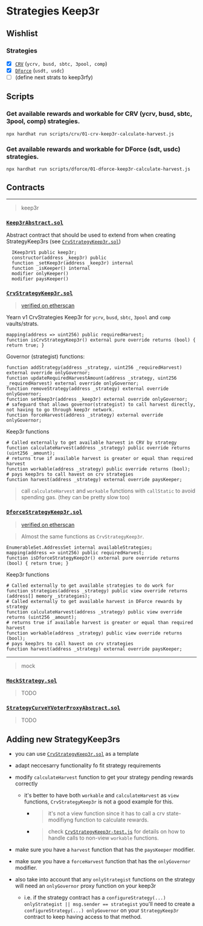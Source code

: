 # Strategies Keep3r

## Wishlist

### Strategies

* [x] [`CRV`](./contracts/keep3r/CrvStrategyKeep3r.sol) (`ycrv, busd, sbtc, 3pool, comp`)
* [x] [`DForce`](./contracts/keep3r/DforceStrategyKeep3r.sol) (`usdt, usdc`)
* [ ] (define next strats to keep3rfy)

## Scripts

### Get available rewards and workable for CRV (ycrv, busd, sbtc, 3pool, comp) strategies.
`npx hardhat run scripts/crv/01-crv-keep3r-calculate-harvest.js`

### Get available rewards and workable for DForce (sdt, usdc) strategies.
`npx hardhat run scripts/dforce/01-dforce-keep3r-calculate-harvest.js`


## Contracts

---
> keep3r

### [`Keep3rAbstract.sol`](./contracts/keep3r/Keep3rAbstract.sol)

Abstract contract that should be used to extend from when creating StrategyKeep3rs (see [`CrvStrategyKeep3r.sol`](./contracts/keep3r/CrvStrategyKeep3r.sol))

```sol
  IKeep3rV1 public keep3r;
  constructor(address _keep3r) public
  function _setKeep3r(address _keep3r) internal
  function _isKeeper() internal
  modifier onlyKeeper()
  modifier paysKeeper()
```

### [`CrvStrategyKeep3r.sol`](./contracts/keep3r/CrvStrategyKeep3r.sol)
> [verified on etherscan](https://etherscan.io/address/0xd0aC37E3524F295D141d3839d5ed5F26A40b589D#code)

Yearn v1 CrvStrategies Keep3r for `ycrv`, `busd`, `sbtc`, `3pool` and `comp` vaults/strats.

```sol
mapping(address => uint256) public requiredHarvest;
function isCrvStrategyKeep3r() external pure override returns (bool) { return true; }
```

Governor (strategist) functions:
```sol
function addStrategy(address _strategy, uint256 _requiredHarvest) external override onlyGovernor;
function updateRequiredHarvestAmount(address _strategy, uint256 _requiredHarvest) external override onlyGovernor;
function removeStrategy(address _strategy) external override onlyGovernor;
function setKeep3r(address _keep3r) external override onlyGovernor;
# safeguard that allows governor(strategist) to call harvest directly, not having to go through keep3r network.
function forceHarvest(address _strategy) external override onlyGovernor;
```

Keep3r functions
```sol
# Called externally to get available harvest in CRV by strategy
function calculateHarvest(address _strategy) public override returns (uint256 _amount);
# returns true if available harvest is greater or equal than required harvest
function workable(address _strategy) public override returns (bool);
# pays keep3rs to call havest on crv strategies
function harvest(address _strategy) external override paysKeeper;
```
> call `calculateHarvest` and `workable` functions with `callStatic` to avoid spending gas. (they can be pretty slow too)


### [`DforceStrategyKeep3r.sol`](./contracts/keep3r/DforceStrategyKeep3r.sol)
> [verified on etherscan](https://etherscan.io/address/0x30084324619D9645019C3f2cb3a94611601a3078#code)

> Almost the same functions as `CrvStrategyKeep3r`.

```sol
EnumerableSet.AddressSet internal availableStrategies;
mapping(address => uint256) public requiredHarvest;
function isDforceStrategyKeep3r() external pure override returns (bool) { return true; }
```

Keep3r functions
```sol
# Called externally to get available strategies to do work for
function strategies(address _strategy) public view override returns (address[] memory _strategies);
# Called externally to get available harvest in DForce rewards by strategy
function calculateHarvest(address _strategy) public view override returns (uint256 _amount);
# returns true if available harvest is greater or equal than required harvest
function workable(address _strategy) public view override returns (bool);
# pays keep3rs to call havest on crv strategies
function harvest(address _strategy) external override paysKeeper;
```

---
> mock

### [`MockStrategy.sol`](./contracts/mock/MockStrategy.sol)

> TODO

### [`StrategyCurveYVoterProxyAbstract.sol`](./contracts/mock/StrategyCurveYVoterProxyAbstract.sol)

> TODO

## Adding new StrategyKeep3rs

- you can use [`CrvStrategyKeep3r.sol`](./contracts/keep3r/CrvStrategyKeep3r.sol) as a template

- adapt neccesarry functionality fo fit strategy requirements

- modify `calculateHarvest` function to get your strategy pending rewards correctly
    - it's better to have both `workable` and `calculateHarvest` as `view` functions, `CrvStrategyKeep3r` is not a good example for this.
        - > it's not a view function since it has to call a crv state-modifiyng function to calculate rewards.
        - > check [`CrvStrategyKeep3r-test.js`](./test/CrvStrategyKeep3r-test.js) for details on how to handle calls to non-view `workable` functions.

- make sure you have a `harvest` function that has the `paysKeeper` modifier.
- make sure you have a `forceHarvest` function that has the `onlyGovernor` modifier.

- also take into account that any `onlyStrategist` functions on the strategy will need an `onlyGovernor` proxy function on your keep3r
    - i.e. if the strategy contract has a `configureStrategy(...) onlyStrategist || msg.sender == strategist` you'll need to create a ` configureStrategy(...) onlyGovernor` on your `StrategyKeep3r` contract to keep having access to that method.
